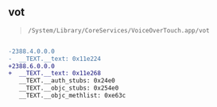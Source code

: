 ## vot

> `/System/Library/CoreServices/VoiceOverTouch.app/vot`

```diff

-2388.4.0.0.0
-  __TEXT.__text: 0x11e224
+2388.6.0.0.0
+  __TEXT.__text: 0x11e268
   __TEXT.__auth_stubs: 0x24e0
   __TEXT.__objc_stubs: 0x254e0
   __TEXT.__objc_methlist: 0xe63c

```
